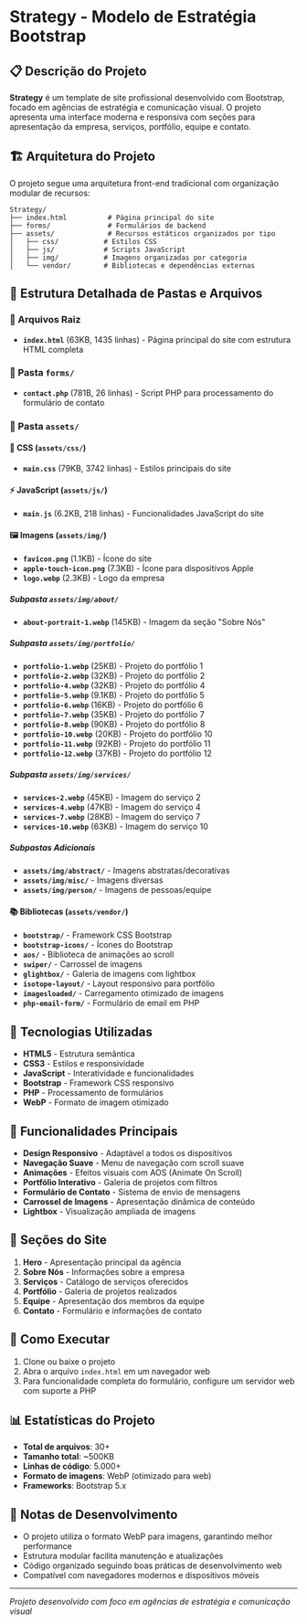 # Strategy - Modelo de Estratégia Bootstrap

## 📋 Descrição do Projeto

**Strategy** é um template de site profissional desenvolvido com Bootstrap, focado em agências de estratégia e comunicação visual. O projeto apresenta uma interface moderna e responsiva com seções para apresentação da empresa, serviços, portfólio, equipe e contato.

## 🏗️ Arquitetura do Projeto

O projeto segue uma arquitetura front-end tradicional com organização modular de recursos:

```
Strategy/
├── index.html          # Página principal do site
├── forms/              # Formulários de backend
├── assets/             # Recursos estáticos organizados por tipo
│   ├── css/           # Estilos CSS
│   ├── js/            # Scripts JavaScript
│   ├── img/           # Imagens organizadas por categoria
│   └── vendor/        # Bibliotecas e dependências externas
```

## 📁 Estrutura Detalhada de Pastas e Arquivos

### 📄 Arquivos Raiz
- **`index.html`** (63KB, 1435 linhas) - Página principal do site com estrutura HTML completa

### 📁 Pasta `forms/`
- **`contact.php`** (781B, 26 linhas) - Script PHP para processamento do formulário de contato

### 📁 Pasta `assets/`

#### 🎨 CSS (`assets/css/`)
- **`main.css`** (79KB, 3742 linhas) - Estilos principais do site

#### ⚡ JavaScript (`assets/js/`)
- **`main.js`** (6.2KB, 218 linhas) - Funcionalidades JavaScript do site

#### 🖼️ Imagens (`assets/img/`)
- **`favicon.png`** (1.1KB) - Ícone do site
- **`apple-touch-icon.png`** (7.3KB) - Ícone para dispositivos Apple
- **`logo.webp`** (2.3KB) - Logo da empresa

##### Subpasta `assets/img/about/`
- **`about-portrait-1.webp`** (145KB) - Imagem da seção "Sobre Nós"

##### Subpasta `assets/img/portfolio/`
- **`portfolio-1.webp`** (25KB) - Projeto do portfólio 1
- **`portfolio-2.webp`** (32KB) - Projeto do portfólio 2
- **`portfolio-4.webp`** (32KB) - Projeto do portfólio 4
- **`portfolio-5.webp`** (9.1KB) - Projeto do portfólio 5
- **`portfolio-6.webp`** (16KB) - Projeto do portfólio 6
- **`portfolio-7.webp`** (35KB) - Projeto do portfólio 7
- **`portfolio-8.webp`** (90KB) - Projeto do portfólio 8
- **`portfolio-10.webp`** (20KB) - Projeto do portfólio 10
- **`portfolio-11.webp`** (92KB) - Projeto do portfólio 11
- **`portfolio-12.webp`** (37KB) - Projeto do portfólio 12

##### Subpasta `assets/img/services/`
- **`services-2.webp`** (45KB) - Imagem do serviço 2
- **`services-4.webp`** (47KB) - Imagem do serviço 4
- **`services-7.webp`** (28KB) - Imagem do serviço 7
- **`services-10.webp`** (63KB) - Imagem do serviço 10

##### Subpastas Adicionais
- **`assets/img/abstract/`** - Imagens abstratas/decorativas
- **`assets/img/misc/`** - Imagens diversas
- **`assets/img/person/`** - Imagens de pessoas/equipe

#### 📚 Bibliotecas (`assets/vendor/`)
- **`bootstrap/`** - Framework CSS Bootstrap
- **`bootstrap-icons/`** - Ícones do Bootstrap
- **`aos/`** - Biblioteca de animações ao scroll
- **`swiper/`** - Carrossel de imagens
- **`glightbox/`** - Galeria de imagens com lightbox
- **`isotope-layout/`** - Layout responsivo para portfólio
- **`imagesloaded/`** - Carregamento otimizado de imagens
- **`php-email-form/`** - Formulário de email em PHP

## 🚀 Tecnologias Utilizadas

- **HTML5** - Estrutura semântica
- **CSS3** - Estilos e responsividade
- **JavaScript** - Interatividade e funcionalidades
- **Bootstrap** - Framework CSS responsivo
- **PHP** - Processamento de formulários
- **WebP** - Formato de imagem otimizado

## 🎯 Funcionalidades Principais

- **Design Responsivo** - Adaptável a todos os dispositivos
- **Navegação Suave** - Menu de navegação com scroll suave
- **Animações** - Efeitos visuais com AOS (Animate On Scroll)
- **Portfólio Interativo** - Galeria de projetos com filtros
- **Formulário de Contato** - Sistema de envio de mensagens
- **Carrossel de Imagens** - Apresentação dinâmica de conteúdo
- **Lightbox** - Visualização ampliada de imagens

## 📱 Seções do Site

1. **Hero** - Apresentação principal da agência
2. **Sobre Nós** - Informações sobre a empresa
3. **Serviços** - Catálogo de serviços oferecidos
4. **Portfólio** - Galeria de projetos realizados
5. **Equipe** - Apresentação dos membros da equipe
6. **Contato** - Formulário e informações de contato

## 🔧 Como Executar

1. Clone ou baixe o projeto
2. Abra o arquivo `index.html` em um navegador web
3. Para funcionalidade completa do formulário, configure um servidor web com suporte a PHP

## 📊 Estatísticas do Projeto

- **Total de arquivos**: 30+
- **Tamanho total**: ~500KB
- **Linhas de código**: 5.000+
- **Formato de imagens**: WebP (otimizado para web)
- **Frameworks**: Bootstrap 5.x

## 📝 Notas de Desenvolvimento

- O projeto utiliza o formato WebP para imagens, garantindo melhor performance
- Estrutura modular facilita manutenção e atualizações
- Código organizado seguindo boas práticas de desenvolvimento web
- Compatível com navegadores modernos e dispositivos móveis

---

*Projeto desenvolvido com foco em agências de estratégia e comunicação visual* 